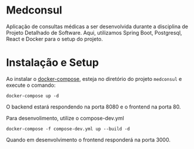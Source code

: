 # Medconsul

Aplicação de consultas médicas a ser desenvolvida durante a disciplina de Projeto Detalhado de Software. Aqui, utilizamos Spring Boot, Postgresql, React e Docker para o setup do projeto.

# Instalação e Setup

Ao instalar o [docker-compose](https://docs.docker.com/compose/), esteja no diretório do projeto `medconsul` e execute o comando:

    docker-compose up -d

O backend estará respondendo na porta 8080 e o frontend na porta 80.

Para desenvolimento, utilize o compose-dev.yml

    docker-compose -f compose-dev.yml up --build -d 

Quando em desenvolvimento o frontend responderá na porta 3000.